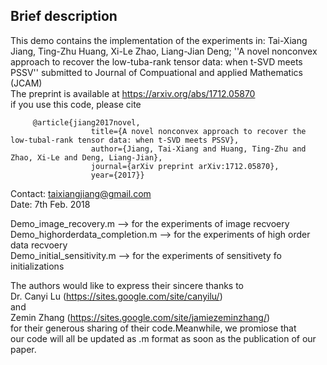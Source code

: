 Brief description
--
This demo contains the implementation of the experiments in: 
Tai-Xiang Jiang, Ting-Zhu Huang, Xi-Le Zhao, Liang-Jian Deng;
''A novel nonconvex approach to recover the low-tuba-rank tensor data:
when t-SVD meets PSSV'' submitted to Journal of Compuational and applied 
Mathematics (JCAM)\
The preprint is available at https://arxiv.org/abs/1712.05870 \
if you use this code, please cite

         @article{jiang2017novel,
                      title={A novel nonconvex approach to recover the low-tubal-rank tensor data: when t-SVD meets PSSV},
                      author={Jiang, Tai-Xiang and Huang, Ting-Zhu and Zhao, Xi-Le and Deng, Liang-Jian},
                      journal={arXiv preprint arXiv:1712.05870},
                      year={2017}}

            
Contact: taixiangjiang@gmail.com\
Date: 7th Feb. 2018

  Demo_image_recovery.m    --> for the experiments of image recvoery\
  Demo_highorderdata_completion.m     --> for the experiments of high order data recvoery\
  Demo_initial_sensitivity.m   --> for the experiments of sensitivety fo\
  initializations

The authors would like to express their sincere thanks to \
Dr. Canyi Lu (https://sites.google.com/site/canyilu/) \
and \
Zemin Zhang (https://sites.google.com/site/jamiezeminzhang/) \
for their generous sharing of their code.Meanwhile, we promiose that \
our code will all be updated as .m format as soon as the publication of our paper.

